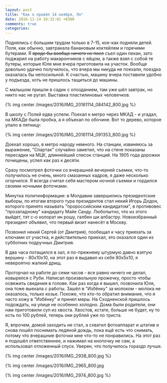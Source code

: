 ```yaml
---
layout: post
title: "Как я провёл 14 ноября, Пн"
date: 2016-11-14 10:32:01 +0300
comments: true
categories: 
---
```

Поднялись с большим трудом только в 7-15, кое-как подняли детей. Поля, как обычно, завтракала банановым коктейлем и горячими бутерами. Я ~~вроде бы вообще ничего не поел~~ съел один пекан, зато поджарил на работу макарончиков с яйцом, а также взял с собой те бутеры, которые Юля мне вчера приготовила на участок. Вообще довольно удачно получилось, что вчера мы никуда не поехали, поездка оказалась бы непосильной. К счастью, машину вчера поставили удобно у подъезда, хоть не пришлось тащиться до машины.

С малышом пришли в садик с опозданием, там уже шёл завтрак, но никто нас не ругал. Выставка пластилиновых человечков. 

{% img center /images/2016/IMG_20161114_084142_800.jpg %}

В школу с Полей едва успели. Поехал к метро через МКАД - и угадал, на МКАДе была пробка, а я объехал по обочине. Вот то дерево, которое упало в пятницу:

{% img center /images/2016/IMG_20161114_091353_800.jpg %}

Доехал хорошо, в метро народу немного. На станции, извиняюсь за выражение, "Спартак" случайно заметил, что на стене показаны пересадки на МЦК, длиннейший список станций. На 1905 года дорожки почищены, успел как раз к десяти.

Сразу посмотрел фоточки со вчерашней вечерней съемки, что-то получилось не очень, много смазанных кадров, я даже несколько огорчился. Я всегда считал себя мастером ночной съемки и гордился своими ночными фоточками. 

Минутка политинформации: в Молдавии завершились президентские выборы, по итогам второго тура президентов стал некий Игорь Додон, которого принято называть "пророссийским кандидатом", в противовес "прозападному" кандидату Майе Санду. Любопытно, что из этого выйдет, тэт с-о колорат ин рошу, галбен ши албастру. Новоизбранный президент объявил, что первый визит нанесёт в Москву.

Позвонил некий Сергей (от Дмитрия), пообещал к часу приехать за ключами от участка, и действительно приехал, это оказался один из субботних подручных Дмитрия.

В два часа потащился в зал, я по-прежнему штурмую давно взятую вершину - 80х10х10, на этот раз я выдавил из себя 80х5х10, я невероятно жалкий дрищ.

Проторчал на работе до семи часов - все равно ничего не делал, ковырялся с Руби. Написал произвольную прожечку, просто чтобы освежить сведения в голове. Как раз когда я вышел, позвонила Юля, она тоже выехала с работы. Зашёл в "Избёнку" за молоком - молока не оказалось, только козье. Похоже, что кто-то обратил внимание, что я часто хожу в "Избёнку" и принял меры. На Сходненской пришлось подождать, на улице не особенно холодно. Дома были родители, они нам приготовили суп из хвоста. Хвостов, кстате, больше не будет, ну то есть по 100 рублей, теперь они рублей уже по триста.

Я, впрочем, домой заходить не стал, а схватил фотоаппарат и штатив и снова пошёл поснимать ледяной дождь, пока ещё есть что снимать, потому что вчерашние фоточки мне что-то не понравились. На этот раз я подошёл ответственнее, и нажимал на кнопочку не сам, а использовал отложенный спуск. Уверен, что получилось гораздо лучше.

{% img center /images/2016/IMG_2938_800.jpg %}

{% img center /images/2016/IMG_2965_800.jpg 

{% img center /images/2016/IMG_2974_800.jpg %}
